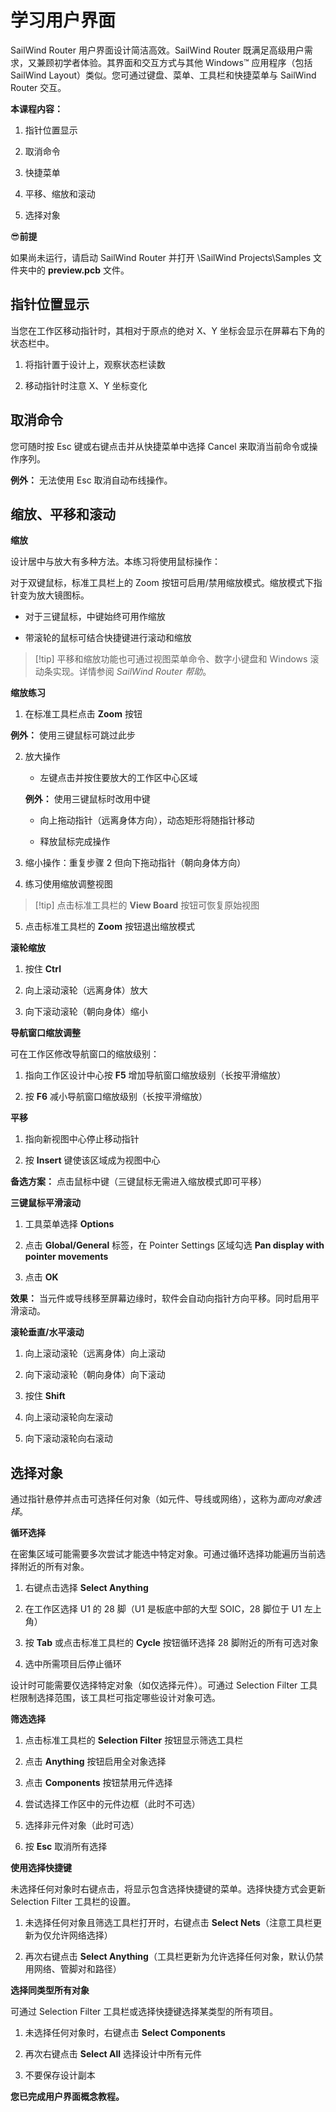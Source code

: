 # 学习用户界面

SailWind Router 用户界面设计简洁高效。SailWind Router 既满足高级用户需求，又兼顾初学者体验。其界面和交互方式与其他 Windows™ 应用程序（包括 SailWind Layout）类似。您可通过键盘、菜单、工具栏和快捷菜单与 SailWind Router 交互。

**本课程内容：**

1. 指针位置显示

2. 取消命令

3. 快捷菜单

4. 平移、缩放和滚动

5. 选择对象

😎**前提**

如果尚未运行，请启动 SailWind Router 并打开 \SailWind Projects\Samples 文件夹中的 **preview.pcb** 文件。

## 指针位置显示

当您在工作区移动指针时，其相对于原点的绝对 X、Y 坐标会显示在屏幕右下角的状态栏中。

1. 将指针置于设计上，观察状态栏读数

2. 移动指针时注意 X、Y 坐标变化

## 取消命令

您可随时按 Esc 键或右键点击并从快捷菜单中选择 Cancel 来取消当前命令或操作序列。

**例外：** 无法使用 Esc 取消自动布线操作。

## 缩放、平移和滚动

**缩放**

设计居中与放大有多种方法。本练习将使用鼠标操作：

对于双键鼠标，标准工具栏上的 Zoom 按钮可启用/禁用缩放模式。缩放模式下指针变为放大镜图标。

- 对于三键鼠标，中键始终可用作缩放

- 带滚轮的鼠标可结合快捷键进行滚动和缩放

> [!tip] 平移和缩放功能也可通过视图菜单命令、数字小键盘和 Windows 滚动条实现。详情参阅 *SailWind Router 帮助*。

**缩放练习**

1. 在标准工具栏点击 **Zoom** 按钮

**例外：** 使用三键鼠标可跳过此步

2. 放大操作

    - 左键点击并按住要放大的工作区中心区域

    **例外：** 使用三键鼠标时改用中键

    - 向上拖动指针（远离身体方向），动态矩形将随指针移动

    - 释放鼠标完成操作

3. 缩小操作：重复步骤 2 但向下拖动指针（朝向身体方向）

4. 练习使用缩放调整视图

> [!tip] 点击标准工具栏的 **View Board** 按钮可恢复原始视图

5. 点击标准工具栏的 **Zoom** 按钮退出缩放模式

**滚轮缩放**

1. 按住 **Ctrl**

2. 向上滚动滚轮（远离身体）放大

3. 向下滚动滚轮（朝向身体）缩小

**导航窗口缩放调整**

可在工作区修改导航窗口的缩放级别：

1. 指向工作区设计中心按 **F5** 增加导航窗口缩放级别（长按平滑缩放）

2. 按 **F6** 减小导航窗口缩放级别（长按平滑缩放）

**平移**

1. 指向新视图中心停止移动指针

2. 按 **Insert** 键使该区域成为视图中心

**备选方案：** 点击鼠标中键（三键鼠标无需进入缩放模式即可平移）

**三键鼠标平滑滚动**

1. 工具菜单选择 **Options**

2. 点击 **Global/General** 标签，在 Pointer Settings 区域勾选 **Pan display with pointer movements**

3. 点击 **OK**

**效果：** 当元件或导线移至屏幕边缘时，软件会自动向指针方向平移。同时启用平滑滚动。

**滚轮垂直/水平滚动**

1. 向上滚动滚轮（远离身体）向上滚动

2. 向下滚动滚轮（朝向身体）向下滚动

3. 按住 **Shift**

4. 向上滚动滚轮向左滚动

5. 向下滚动滚轮向右滚动

## 选择对象

通过指针悬停并点击可选择任何对象（如元件、导线或网络），这称为*面向对象选择*。

**循环选择**

在密集区域可能需要多次尝试才能选中特定对象。可通过循环选择功能遍历当前选择附近的所有对象。

1. 右键点击选择 **Select Anything**

2. 在工作区选择 U1 的 28 脚（U1 是板底中部的大型 SOIC，28 脚位于 U1 左上角）

3. 按 **Tab** 或点击标准工具栏的 **Cycle** 按钮循环选择 28 脚附近的所有可选对象

4. 选中所需项目后停止循环

设计时可能需要仅选择特定对象（如仅选择元件）。可通过 Selection Filter 工具栏限制选择范围，该工具栏可指定哪些设计对象可选。

**筛选选择**

1. 点击标准工具栏的 **Selection Filter** 按钮显示筛选工具栏

2. 点击 **Anything** 按钮启用全对象选择

3. 点击 **Components** 按钮禁用元件选择

4. 尝试选择工作区中的元件边框（此时不可选）

5. 选择非元件对象（此时可选）

6. 按 **Esc** 取消所有选择

**使用选择快捷键**

未选择任何对象时右键点击，将显示包含选择快捷键的菜单。选择快捷方式会更新 Selection Filter 工具栏的设置。

1. 未选择任何对象且筛选工具栏打开时，右键点击 **Select Nets**（注意工具栏更新为仅允许网络选择）

2. 再次右键点击 **Select Anything**（工具栏更新为允许选择任何对象，默认仍禁用网络、管脚对和路径）

**选择同类型所有对象**

可通过 Selection Filter 工具栏或选择快捷键选择某类型的所有项目。

1. 未选择任何对象时，右键点击 **Select Components**

2. 再次右键点击 **Select All** 选择设计中所有元件

3. 不要保存设计副本

**您已完成用户界面概念教程。**